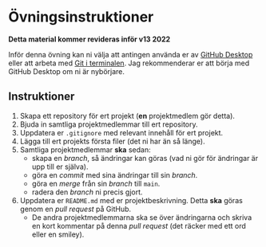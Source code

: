 # Övningsinstruktioner

**Detta material kommer revideras inför v13 2022**

Inför denna övning kan ni välja att antingen använda er av [GitHub
Desktop][desktop] eller att arbeta med [Git i terminalen][cli]. Jag rekommenderar
er att börja med GitHub Desktop om ni är nybörjare.

## Instruktioner

1. Skapa ett repository för ert projekt (**en** projektmedlem gör detta).
2. Bjuda in samtliga projektmedlemmar till ert repository.
3. Uppdatera er `.gitignore` med relevant innehåll för ert projekt.
4. Lägga till ert projekts första filer (det ni har än så länge).
5. Samtliga projektmedlemmar **ska** sedan:
    * skapa en *branch*, så ändringar kan göras (vad ni gör för ändringar är upp till er själva).
    * göra en *commit* med sina ändringar till sin *branch*.
    * göra en *merge* från sin *branch* till `main`.
    * radera den *branch* ni precis gjort.
6. Uppdatera er `README.md` med er projektbeskrivning. Detta **ska** göras genom en *pull request* på GitHub.
    * De andra projektmedlemmarna ska se över ändringarna och skriva en kort kommentar på denna *pull request* (det räcker med ett ord eller en smiley).

[desktop]: working-with-github-desktop.md
[cli]: git-cli.md
